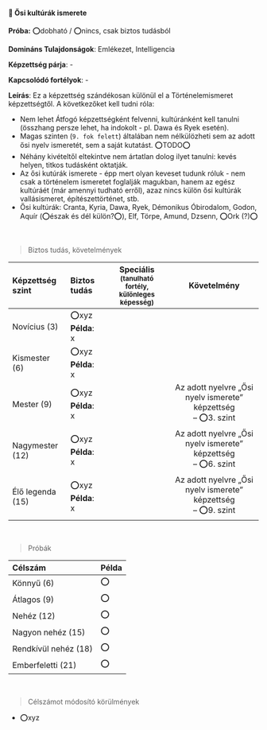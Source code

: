 #### 🔵 Ősi kultúrák ismerete

**Próba:** ⭕dobható / ⭕nincs, csak biztos tudásból

**Domináns Tulajdonságok**: Emlékezet, Intelligencia

**Képzettség párja**: -

**Kapcsolódó fortélyok**: -

**Leírás**: Ez a képzettség szándékosan különül el a Történelemismeret képzettségtől. A következőket kell tudni róla:

- Nem lehet Átfogó képzettségként felvenni, kultúránként kell tanulni (összhang persze lehet, ha  indokolt - pl. Dawa és Ryek esetén).
- Magas szinten (`9. fok felett`) általában nem nélkülözheti sem az adott ősi nyelv ismeretét, sem a saját kutatást. ⭕TODO⭕
- Néhány kivételtől eltekintve nem ártatlan dolog ilyet tanulni: kevés helyen, titkos tudásként oktatják.
- Az ősi kutúrák ismerete - épp mert olyan keveset tudunk róluk - nem csak a történelem ismeretet foglalják magukban, hanem az egész kultúráét (már amennyi tudható erről), azaz nincs külön ősi kultúrák vallásismeret, építészettörténet, stb.
- Ősi kultúrák: Cranta, Kyria, Dawa, Ryek, Démonikus Óbirodalom, Godon, Aquír (⭕észak és dél külön?⭕), Elf, Törpe, Amund, Dzsenn, ⭕Ork (?)⭕

<br />

> Biztos tudás, követelmények

| Képzettség szint | Biztos tudás  | Speciális <br /> <sub>(tanulható fortély, különleges  képesség)</sub> | Követelmény |
| :----- | :----- | :-----: | :-----: |
| Novícius (3)     | ⭕xyz <br /> **Példa**: x |  |  |
| Kismester (6)    | ⭕xyz <br /> **Példa**: x |  |  |
| Mester (9)       | ⭕xyz <br /> **Példa**: x |  | Az adott nyelvre „Ősi nyelv ismerete” képzettség<br />– ⭕3. szint |
| Nagymester (12)  | ⭕xyz <br /> **Példa**: x |  | Az adott nyelvre „Ősi nyelv ismerete” képzettség<br />– ⭕6. szint |
| Élő legenda (15) | ⭕xyz <br /> **Példa**: x |  | Az adott nyelvre „Ősi nyelv ismerete” képzettség<br />– ⭕9. szint |

<br />

> Próbák

| Célszám | Példa  |
| :----------- | :----------- |
| Könnyű       (6)  | ⭕ |
| Átlagos      (9)  | ⭕ |
| Nehéz        (12) | ⭕ |
| Nagyon nehéz (15) | ⭕ |
| Rendkívül nehéz (18) | ⭕ |
| Emberfeletti (21) | ⭕ |

<br />

> Célszámot módosító körülmények

- ⭕xyz
